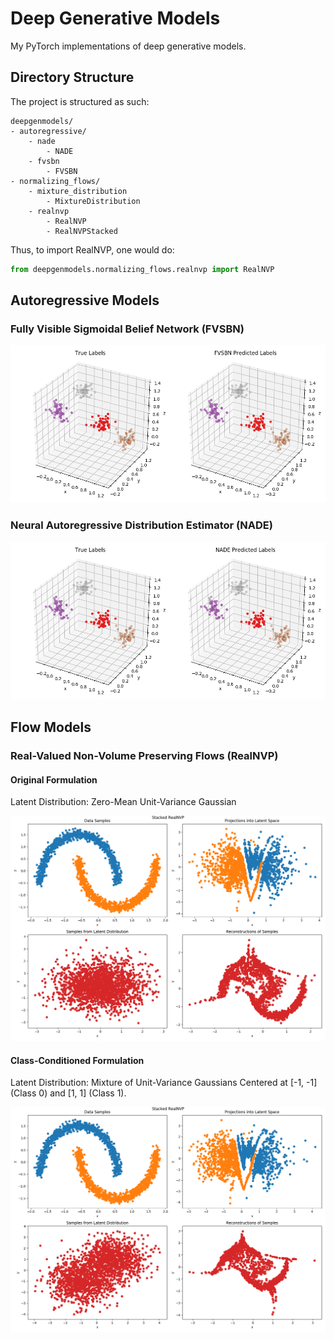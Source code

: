 # Deep Generative Models
My PyTorch implementations of deep generative models.

## Directory Structure
The project is structured as such:

```
deepgenmodels/
- autoregressive/
    - nade
        - NADE
    - fvsbn
        - FVSBN
- normalizing_flows/
    - mixture_distribution
        - MixtureDistribution
    - realnvp
        - RealNVP
        - RealNVPStacked
```

Thus, to import RealNVP, one would do:
```python
from deepgenmodels.normalizing_flows.realnvp import RealNVP
```

## Autoregressive Models
### Fully Visible Sigmoidal Belief Network (FVSBN)
<p align="center">
    <img src="img/fvsbn.png"></img>
</p>

### Neural Autoregressive Distribution Estimator (NADE)
<p align="center">
    <img src="img/nade.png"></img>
</p>

## Flow Models
### Real-Valued Non-Volume Preserving Flows (RealNVP)
#### Original Formulation
Latent Distribution: Zero-Mean Unit-Variance Gaussian
<p align="center">
    <img src="img/realnvp_original.png"></img>
</p>

#### Class-Conditioned Formulation
Latent Distribution: Mixture of Unit-Variance Gaussians Centered at [-1, -1] (Class 0) and [1, 1] (Class 1).
<p align="center">
    <img src="img/realnvp_class_conditioned.png"></img>
</p>
